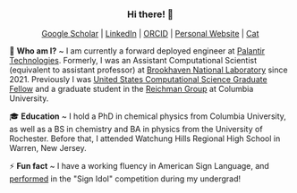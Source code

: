 <div align=center>

### Hi there! 👋
  
[Google Scholar](https://scholar.google.com/citations?user=DAyj0b8AAAAJ&hl=en) | [LinkedIn](https://www.linkedin.com/in/carbonematthew/) | [ORCID](https://orcid.org/0000-0002-5181-9513) | [Personal Website](https://matthewcarbone.dev) | [Cat](https://matthewcarbone.github.io/cat.html)
  
</div>

💬 **Who am I?** ~ I am currently a forward deployed engineer at [Palantir Technologies](https://www.palantir.com/). Formerly, I was an Assistant Computational Scientist (equivalent to assistant professor) at [Brookhaven National Laboratory](https://www.bnl.gov/world/) since 2021. Previously I was [United States Computational Science Graduate Fellow](https://www.krellinst.org/csgf/) and a graduate student in the [Reichman Group](http://www.columbia.edu/cu/chemistry/groups/reichman/index.html) at Columbia University.

🎓 **Education** ~ I hold a PhD in chemical physics from Columbia University, as well as a BS in chemistry and BA in physics from the University of Rochester. Before that, I attended Watchung Hills Regional High School in Warren, New Jersey.

⚡ **Fun fact** ~ I have a working fluency in American Sign Language, and [performed](https://youtu.be/hJITrI47ko0) in the "Sign Idol" competition during my undergrad!
